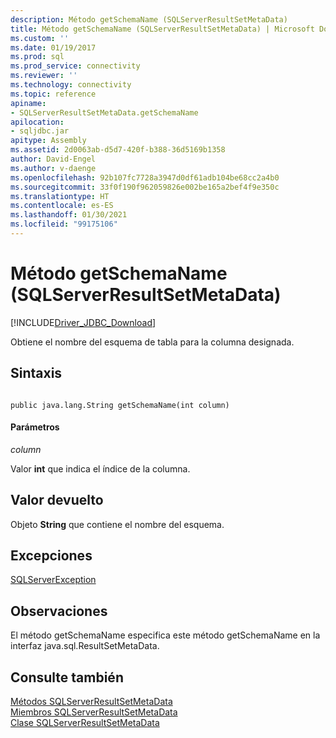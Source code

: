 ```yaml
---
description: Método getSchemaName (SQLServerResultSetMetaData)
title: Método getSchemaName (SQLServerResultSetMetaData) | Microsoft Docs
ms.custom: ''
ms.date: 01/19/2017
ms.prod: sql
ms.prod_service: connectivity
ms.reviewer: ''
ms.technology: connectivity
ms.topic: reference
apiname:
- SQLServerResultSetMetaData.getSchemaName
apilocation:
- sqljdbc.jar
apitype: Assembly
ms.assetid: 2d0063ab-d5d7-420f-b388-36d5169b1358
author: David-Engel
ms.author: v-daenge
ms.openlocfilehash: 92b107fc7728a3947d0df61adb104be68cc2a4b0
ms.sourcegitcommit: 33f0f190f962059826e002be165a2bef4f9e350c
ms.translationtype: HT
ms.contentlocale: es-ES
ms.lasthandoff: 01/30/2021
ms.locfileid: "99175106"
---
```

# <a name="getschemaname-method-sqlserverresultsetmetadata"></a>Método getSchemaName (SQLServerResultSetMetaData)
[!INCLUDE[Driver_JDBC_Download](../../../includes/driver_jdbc_download.md)]

  Obtiene el nombre del esquema de tabla para la columna designada.  
  
## <a name="syntax"></a>Sintaxis  
  
```  
  
public java.lang.String getSchemaName(int column)  
```  
  
#### <a name="parameters"></a>Parámetros  
 *column*  
  
 Valor **int** que indica el índice de la columna.  
  
## <a name="return-value"></a>Valor devuelto  
 Objeto **String** que contiene el nombre del esquema.  
  
## <a name="exceptions"></a>Excepciones  
 [SQLServerException](../../../connect/jdbc/reference/sqlserverexception-class.md)  
  
## <a name="remarks"></a>Observaciones  
 El método getSchemaName especifica este método getSchemaName en la interfaz java.sql.ResultSetMetaData.  
  
## <a name="see-also"></a>Consulte también  
 [Métodos SQLServerResultSetMetaData](../../../connect/jdbc/reference/sqlserverresultsetmetadata-methods.md)   
 [Miembros SQLServerResultSetMetaData](../../../connect/jdbc/reference/sqlserverresultsetmetadata-members.md)   
 [Clase SQLServerResultSetMetaData](../../../connect/jdbc/reference/sqlserverresultsetmetadata-class.md)  
  
  
